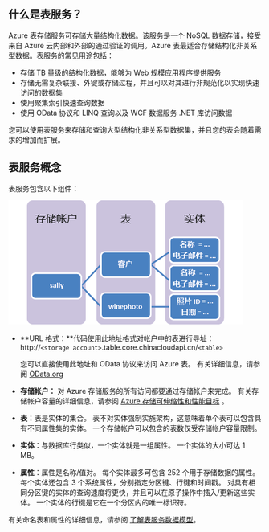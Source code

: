 ## <a name="what-is-the-table-service"></a>什么是表服务？

Azure 表存储服务可存储大量结构化数据。该服务是一个 NoSQL 数据存储，接受来自 Azure 云内部和外部的通过验证的调用。Azure 表最适合存储结构化非关系型数据。表服务的常见用途包括：

* 存储 TB 量级的结构化数据，能够为 Web 规模应用程序提供服务
* 存储无需复杂联接、外键或存储过程，并且可以对其进行非规范化以实现快速访问的数据集
* 使用聚集索引快速查询数据
* 使用 OData 协议和 LINQ 查询以及 WCF 数据服务 .NET 库访问数据

您可以使用表服务来存储和查询大型结构化非关系型数据集，并且您的表会随着需求的增加而扩展。

## <a name="table-service-concepts"></a>表服务概念
表服务包含以下组件：

![表服务组件示意图][Table1]

* **URL 格式：**代码使用此地址格式对帐户中的表进行寻址：   
    http://`<storage account>`.table.core.chinacloudapi.cn/`<table>`  

    您可以直接使用此地址和 OData 协议来访问 Azure 表。 有关详细信息，请参阅 [OData.org][OData.org]
* **存储帐户：** 对 Azure 存储服务的所有访问都要通过存储帐户来完成。 有关存储帐户容量的详细信息，请参阅 [Azure 存储可伸缩性和性能目标](/documentation/articles/storage-scalability-targets/) 。
* **表**：表是实体的集合。 表不对实体强制实施架构，这意味着单个表可以包含具有不同属性集的实体。 一个存储帐户可以包含的表数仅受存储帐户容量限制。
* **实体**：与数据库行类似，一个实体就是一组属性。 一个实体的大小可达 1 MB。
* **属性**：属性是名称/值对。 每个实体最多可包含 252 个用于存储数据的属性。 每个实体还包含 3 个系统属性，分别指定分区键、行键和时间戳。 对具有相同分区键的实体的查询速度将更快，并且可以在原子操作中插入/更新这些实体。 一个实体的行键是它在一个分区内的唯一标识符。

有关命名表和属性的详细信息，请参阅 [了解表服务数据模型](https://msdn.microsoft.com/zh-cn/library/azure/dd179338.aspx)。

  [Table1]: ./media/storage-table-concepts-include/table1.png
  [OData.org]: http://www.odata.org/
